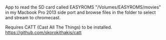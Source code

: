 App to read the SD card called EASYROMS "/Volumes/EASYROMS/movies" in my Macbook Pro 2013 side port and browse files in the folder to select and stream to chromecast.

Requires CATT (Cast All The Things) to be installed.
https://github.com/skorokithakis/catt
